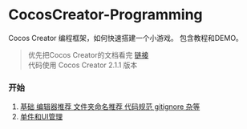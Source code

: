 # CocosCreator-Programming
Cocos Creator 编程框架，如何快速搭建一个小游戏。 包含教程和DEMO。

> 优先把Cocos Creator的文档看完 [链接](https://docs.cocos.com/creator/manual/zh/)   
> 代码使用 Cocos Creator 2.1.1  版本
### 开始
1. [基础 编辑器推荐 文件夹命名推荐 代码规范 gitignore 杂等](doc/1.md)
2. [单件和UI管理](doc/2.md)

